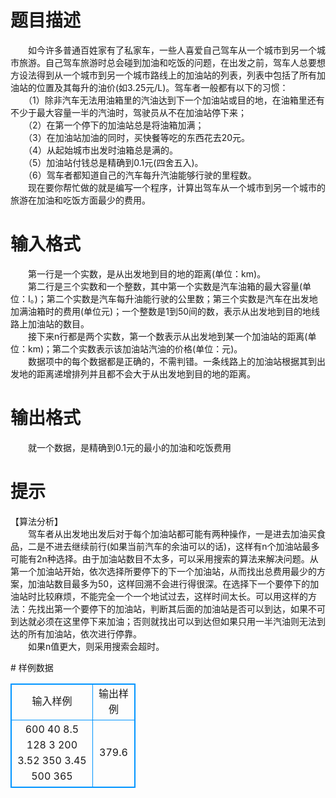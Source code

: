 # 

 
 # 题目描述 
<p>
　　如今许多普通百姓家有了私家车，一些人喜爱自己驾车从一个城市到另一个城市旅游。自己驾车旅游时总会碰到加油和吃饭的问题，在出发之前，驾车人总要想方设法得到从一个城市到另一个城市路线上的加油站的列表，列表中包括了所有加油站的位置及其每升的油价(如3.25元/L)。驾车者一般都有以下的习惯：<br>　　（1）除非汽车无法用油箱里的汽油达到下一个加油站或目的地，在油箱里还有不少于最大容量一半的汽油时，驾驶员从不在加油站停下来；<br>　　（2）在第一个停下的加油站总是将油箱加满；<br>　　（3）在加油站加油的同时，买快餐等吃的东西花去20元。<br>　　（4）从起始城市出发时油箱总是满的。<br>　　（5）加油站付钱总是精确到0.1元(四舍五入)。<br>　　（6）驾车者都知道自己的汽车每升汽油能够行驶的里程数。<br>　　现在要你帮忙做的就是编写一个程序，计算出驾车从一个城市到另一个城市的旅游在加油和吃饭方面最少的费用。<br></p> 

 
 # 输入格式 
<p>
　　第一行是一个实数，是从出发地到目的地的距离(单位：km)。<br>　　第二行是三个实数和一个整数，其中第一个实数是汽车油箱的最大容量(单位：I。)；第二个实数是汽车每升油能行驶的公里数；第三个实数是汽车在出发地加满油箱时的费用(单位元)；一个整数是1到50间的数，表示从出发地到目的地线路上加油站的数目。<br>　　接下来n行都是两个实数，第一个数表示从出发地到某一个加油站的距离(单位：km)；第二个实数表示该加油站汽油的价格(单位：元)。<br>　　数据项中的每个数据都是正确的，不需判错。一条线路上的加油站根据其到出发地的距离递增排列并且都不会大于从出发地到目的地的距离。<br></p> 

 
 # 输出格式 
<p>
　　就一个数据，是精确到0.1元的最小的加油和吃饭费用</p> 

 
 # 提示 
<p>
【算法分析】<br>　　驾车者从出发地出发后对于每个加油站都可能有两种操作，一是进去加油买食品，二是不进去继续前行(如果当前汽车的余油可以的话)，这样有n个加油站最多可能有2n种选择。由于加油站数目不太多，可以采用搜索的算法来解决问题。从第一个加油站开始，依次选择所要停下的下一个加油站，从而找出总费用最少的方案，加油站数目最多为50，这样回溯不会进行得很深。在选择下一个要停下的加油站时比较麻烦，不能完全一个一个地试过去，这样时间太长。可以用这样的方法：先找出第一个要停下的加油站，判断其后面的加油站是否可以到达，如果不可到达就必须在这里停下来加油；否则就找出可以到达但如果只用一半汽油则无法到达的所有加油站，依次进行停靠。<br>　　如果n值更大，则采用搜索会超时。</p> 
# 样例数据
<style>
        table,table tr th, table tr td { border:1px solid #0094ff; }
        table { width: 200px; min-height: 25px; line-height: 25px; text-align: center; border-collapse: collapse;}   
    </style>
<table>
	<tr>
		<td>输入样例</td>
		<td>输出样例</td>
	</tr>
<tr><td>600						
40  8.5  128  3
200  3.52
350  3.45
500  365
</td><td>379.6</td></tr></table>
